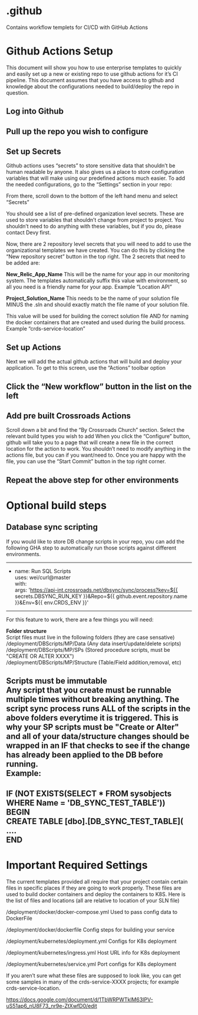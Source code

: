 # .github
Contains workflow templets for CI/CD with GitHub Actions 


# Github Actions Setup
This document will show you how to use enterprise templates to quickly and easily set up a new or existing repo to use github actions for it’s CI pipeline. This document assumes that you have access to github and knowledge about the configurations needed to build/deploy the repo in question.


## Log into Github
## Pull up the repo you wish to configure
## Set up Secrets
Github actions uses “secrets” to store sensitive data that shouldn’t be human readable by anyone. It also gives us a place to store configuration variables that will make using our predefined actions much easier. To add the needed configurations, go to the “Settings” section in your repo:

From there, scroll down to the bottom of the left hand menu and select “Secrets”

You should see a list of pre-defined organization level secrets. These are used to store variables that shouldn’t change from project to project. You shouldn’t need to do anything with these variables, but if you do, please contact Devy first.

Now, there are 2 repository level secrets that you will need to add to use the organizational templates we have created. You can do this by clicking the “New repository secret” button in the top right. The 2 secrets that need to be added are:

**New_Relic_App_Name**
This will be the name for your app in our monitoring system. The templates automatically suffix this value with environment, so all you need is a friendly name for your app. 
Example “Location API”

**Project_Solution_Name**
This needs to be the name of your solution file MINUS the .sln and should exactly match the file name of your solution file.

This value will be used for building the correct solution file AND for naming the docker containers that are created and used during the build process.
Example “crds-service-location”

## Set up Actions
Next we will add the actual github actions that will build and deploy your application. To get to this screen, use the “Actions” toolbar option


## Click the “New workflow” button in the list on the left

## Add pre built Crossroads Actions
Scroll down a bit and find the “By Crossroads Church” section. Select the relevant build types you wish to add
When you click the “Configure” button, github will take you to a page that will create a new file in the correct location for the action to work. You shouldn’t need to modify anything in the actions file, but you can if you want/need to. Once you are happy with the file, you can use the “Start Commit” button in the top right corner.

## Repeat the above step for other environments


# Optional build steps

## Database sync scripting
If you would like to store DB change scripts in your repo, you can add the following GHA step to automatically run those scripts against different environments.

-----------------------------------------------
- name: Run SQL Scripts \
  uses: wei/curl@master \
  with: \
    args: 'https://api-int.crossroads.net/dbsync/sync/process?key=${{ secrets.DBSYNC_RUN_KEY }}&Repo=${{ github.event.repository.name }}&Env=${{ env.CRDS_ENV }}'
----------------------------------------------- 
	 
For this feature to work, there are a few things you will need:

**Folder structure** \
Script files must live in the following folders (they are case sensative) \
/deployment/DBScripts/MP/Data       (Any data insert/update/delete scripts) \
/deployment/DBScripts/MP/SPs	    (Stored procedure scripts, must be "CREATE OR ALTER XXXX") \
/deployment/DBScripts/MP/Structure  (Table/Field addition,removal, etc)

Scripts must be immutable \
Any script that you create must be runnable multiple times without breaking anything. The script sync process runs **ALL** of the scripts in the above folders everytime it is triggered. This is why your SP scripts must be "Create or Alter" and all of your data/structure changes should be wrapped in an IF that checks to see if the change has already been applied to the DB before running.  \
Example:
---------------------------------------------------
IF (NOT EXISTS(SELECT * FROM sysobjects WHERE Name = 'DB_SYNC_TEST_TABLE')) \
BEGIN \
	CREATE TABLE [dbo].[DB_SYNC_TEST_TABLE]( \
	.... \
END
---------------------------------------------------


# Important Required Settings
The current templates provided all require that your project contain certain files in specific places if they are going to work properly. These files are used to build docker containers and deploy the containers to K8S. Here is the list of files and locations (all are relative to location of your SLN file)

/deployment/docker/docker-compose.yml		Used to pass config data to DockerFile

/deployment/docker/dockerfile			Config steps for building your service

/deployment/kubernetes/deployment.yml		Configs for K8s deployment

/deployment/kubernetes/ingress.yml			Host URL info for K8s deployment

/deployment/kubernetes/service.yml			Port configs for K8s deployment


If you aren’t sure what these files are supposed to look like, you can get some samples in many of the crds-service-XXXX projects; for example crds-service-location. 


https://docs.google.com/document/d/1TbWRPWTklM63IPV-uS51ap6_nU8F73_nr9e-ZtXwfD0/edit 